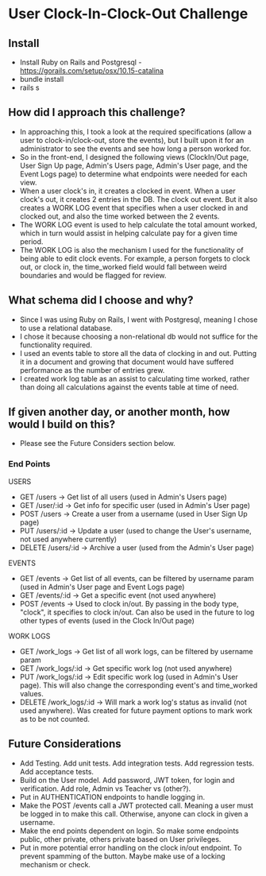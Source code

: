 # User Clock-In-Clock-Out Challenge

## Install

- Install Ruby on Rails and Postgresql - https://gorails.com/setup/osx/10.15-catalina
- bundle install
- rails s

## How did I approach this challenge?

- In approaching this, I took a look at the required specifications (allow a user to clock-in/clock-out, store the events), but I built upon it for an administrator to see the events and see how long a person worked for.
- So in the front-end, I designed the following views (ClockIn/Out page, User Sign Up page, Admin's Users page, Admin's User page, and the Event Logs page) to determine what endpoints were needed for each view.
- When a user clock's in, it creates a clocked in event. When a user clock's out, it creates 2 entries in the DB. The clock out event. But it also creates a WORK LOG event that specifies when a user clocked in and clocked out, and also the time worked between the 2 events.
- The WORK LOG event is used to help calculate the total amount worked, which in turn would assist in helping calculate pay for a given time period.
- The WORK LOG is also the mechanism I used for the functionality of being able to edit clock events. For example, a person forgets to clock out, or clock in, the time_worked field would fall between weird boundaries and would be flagged for review.

## What schema did I choose and why?

- Since I was using Ruby on Rails, I went with Postgresql, meaning I chose to use a relational database.
- I chose it because choosing a non-relational db would not suffice for the functionality required.
- I used an events table to store all the data of clocking in and out. Putting it in a document and growing that document would have suffered performance as the number of entries grew.
- I created work log table as an assist to calculating time worked, rather than doing all calculations against the events table at time of need.

## If given another day, or another month, how would I build on this?

- Please see the Future Considers section below.

### End Points

USERS

- GET /users -> Get list of all users (used in Admin's Users page)
- GET /user/:id -> Get info for specific user (used in Admin's User page)
- POST /users -> Create a user from a username (used in User Sign Up page)
- PUT /users/:id -> Update a user (used to change the User's username, not used anywhere currently)
- DELETE /users/:id -> Archive a user (used from the Admin's User page)

EVENTS

- GET /events -> Get list of all events, can be filtered by username param (used in Admin's User page and Event Logs page)
- GET /events/:id -> Get a specific event (not used anywhere)
- POST /events -> Used to clock in/out. By passing in the body type, "clock", it specifies to clock in/out. Can also be used in the future to log other types of events (used in the Clock In/Out page)

WORK LOGS

- GET /work_logs -> Get list of all work logs, can be filtered by username param
- GET /work_logs/:id -> Get specific work log (not used anywhere)
- PUT /work_logs/:id -> Edit specific work log (used in Admin's User page). This will also change the corresponding event's and time_worked values.
- DELETE /work_logs/:id -> Will mark a work log's status as invalid (not used anywhere). Was created for future payment options to mark work as to be not counted.

## Future Considerations

- Add Testing. Add unit tests. Add integration tests. Add regression tests. Add acceptance tests.
- Build on the User model. Add password, JWT token, for login and verification. Add role, Admin vs Teacher vs (other?).
- Put in AUTHENTICATION endpoints to handle logging in.
- Make the POST /events call a JWT protected call. Meaning a user must be logged in to make this call. Otherwise, anyone can clock in given a username.
- Make the end points dependent on login. So make some endpoints public, other private, others private based on User privileges.
- Put in more potential error handling on the clock in/out endpoint. To prevent spamming of the button. Maybe make use of a locking mechanism or check.
